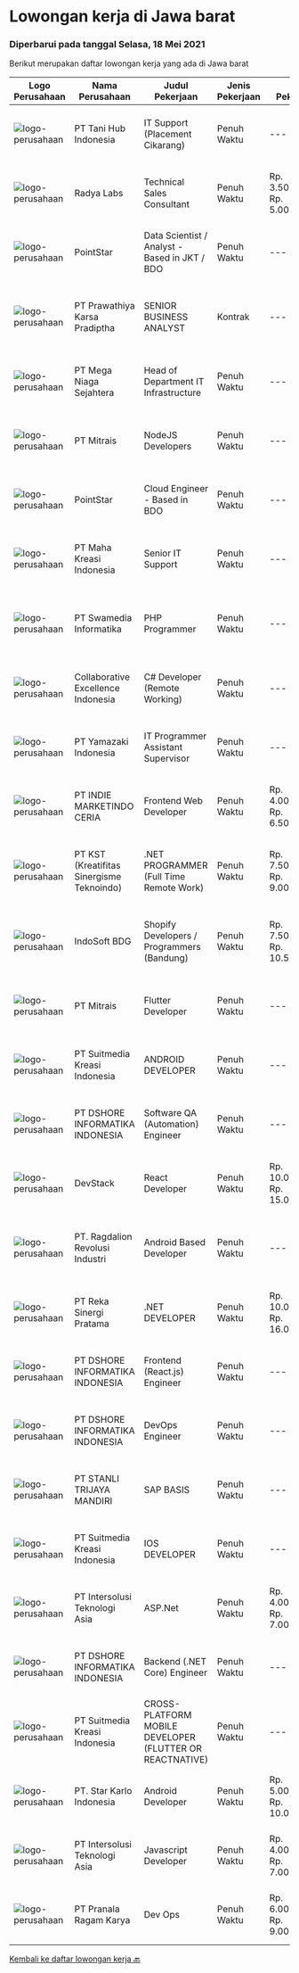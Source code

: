 
  # Lowongan kerja di Jawa barat

  ### Diperbarui pada tanggal Selasa, 18 Mei 2021

  Berikut merupakan daftar lowongan kerja yang ada di Jawa barat

  |Logo Perusahaan | Nama Perusahaan | Judul Pekerjaan | Jenis Pekerjaan | Gaji Pekerjaan | Lokasi | Deskripsi | Tanggal diunggah | Pranala |
  | -------------- | --------------- | --------------- | --------- | --------- | -------------- | ------- | ----------- | ----------- |
  |![logo-perusahaan](https://image-service-cdn.seek.com.au/04eba203f68bdbbf9d75b82e05609b237a1b2969/ee4dce1061f3f616224767ad58cb2fc751b8d2dc)|PT Tani Hub Indonesia|IT Support (Placement Cikarang)|Penuh Waktu|---|Bekasi|Job Description: Provide day-to-day support to ensure smooth running of the computers, printers &amp; barcode scanners Troubleshoots and resolve...|Senin, 17 Mei 2021|https://www.jobstreet.co.id/id/job/it-support-placement-cikarang-3530095?token=0~2fa37aa6-4089-450e-ba7a-b2562df2e967&sectionRank=1&jobId=jobstreet-id-job-3530095|
|![logo-perusahaan](https://image-service-cdn.seek.com.au/1d1dfb322f3274db0c951835100bef2c404218a7/ee4dce1061f3f616224767ad58cb2fc751b8d2dc)|Radya Labs|Technical Sales Consultant|Penuh Waktu|Rp. 3.500.000-Rp. 5.000.000|Bandung|Your Role:Radya Labs is looking for Technical Sales Consultant that have the knowledge of how IT system development works and know-how of selling a...|Selasa, 18 Mei 2021|https://www.jobstreet.co.id/id/job/technical-sales-consultant-3531177?token=0~2fa37aa6-4089-450e-ba7a-b2562df2e967&sectionRank=2&jobId=jobstreet-id-job-3531177|
|![logo-perusahaan](https://image-service-cdn.seek.com.au/84ef62b469f025ad62792519d177159fabd8c8e2/ee4dce1061f3f616224767ad58cb2fc751b8d2dc)|PointStar|Data Scientist / Analyst - Based in JKT / BDO|Penuh Waktu|---|Bandung|Our Data Scientist / Analyst team has good interpersonal and communication skills to address technical problems early in the process to clearly define...|Selasa, 18 Mei 2021|https://www.jobstreet.co.id/id/job/data-scientist-analyst-based-in-jkt-bdo-4544149/origin/my?token=0~2fa37aa6-4089-450e-ba7a-b2562df2e967&sectionRank=3&jobId=jobstreet-my-job-4544149|
|![logo-perusahaan](https://image-service-cdn.seek.com.au/a2d193a7222a960f56c2b9e652cbd93072271384/ee4dce1061f3f616224767ad58cb2fc751b8d2dc)|PT Prawathiya Karsa Pradiptha|SENIOR BUSINESS ANALYST|Kontrak|---|Bekasi|Job Description: Collecting and analyzing data for potential business expansion Creating Documentation (FSD) based on user requirements Create Mock Up...|Senin, 17 Mei 2021|https://www.jobstreet.co.id/id/job/senior-business-analyst-3530105?token=0~2fa37aa6-4089-450e-ba7a-b2562df2e967&sectionRank=4&jobId=jobstreet-id-job-3530105|
|![logo-perusahaan](https://image-service-cdn.seek.com.au/8a8f8e9181c7cd596f744aa8aec595b85f641dc0/ee4dce1061f3f616224767ad58cb2fc751b8d2dc)|PT Mega Niaga Sejahtera|Head of Department IT Infrastructure|Penuh Waktu|---|Bogor|Kualifikasi: Pendidikan minimal S1 Teknik Informatika atau Ilmu Komputer dengan minimal IPK 3.00 dari 4.00 Pengalaman minimal 3 tahun Menguasai konsep...|Senin, 17 Mei 2021|https://www.jobstreet.co.id/id/job/head-of-department-it-infrastructure-3530332?token=0~2fa37aa6-4089-450e-ba7a-b2562df2e967&sectionRank=5&jobId=jobstreet-id-job-3530332|
|![logo-perusahaan](https://image-service-cdn.seek.com.au/873c75fc9ed6df00967320d343e4e2a794129d8b/ee4dce1061f3f616224767ad58cb2fc751b8d2dc)|PT Mitrais|NodeJS Developers|Penuh Waktu|---|Bandung|Build your Career with Mitrais! We're urgently looking for experienced NodeJS Developers to be part of our team for an immediate start.Our client is a...|Minggu, 16 Mei 2021|https://www.jobstreet.co.id/id/job/nodejs-developers-3529906?token=0~2fa37aa6-4089-450e-ba7a-b2562df2e967&sectionRank=6&jobId=jobstreet-id-job-3529906|
|![logo-perusahaan](https://image-service-cdn.seek.com.au/84ef62b469f025ad62792519d177159fabd8c8e2/ee4dce1061f3f616224767ad58cb2fc751b8d2dc)|PointStar|Cloud Engineer - Based in BDO|Penuh Waktu|---|Bandung|Our Cloud Engineer team helps the client’s to implement and manage their cloud infrastructure based on GCP and other cloud computing systems. This...|Selasa, 18 Mei 2021|https://www.jobstreet.co.id/id/job/cloud-engineer-based-in-bdo-4544159/origin/my?token=0~2fa37aa6-4089-450e-ba7a-b2562df2e967&sectionRank=7&jobId=jobstreet-my-job-4544159|
|![logo-perusahaan](https://image-service-cdn.seek.com.au/d03d61401c19ea5318816e295cfcb7197792529e/ee4dce1061f3f616224767ad58cb2fc751b8d2dc)|PT Maha Kreasi Indonesia|Senior IT Support|Penuh Waktu|---|Bandung|What we offer : Competitive Salary Flexible working hours ( manage your own time ) Health Insurance BPJSTK &amp; BPJS Kesehatan Cozy office Casual...|Senin, 17 Mei 2021|https://www.jobstreet.co.id/id/job/senior-it-support-3530300?token=0~2fa37aa6-4089-450e-ba7a-b2562df2e967&sectionRank=8&jobId=jobstreet-id-job-3530300|
|![logo-perusahaan](https://image-service-cdn.seek.com.au/9cbd2abb9e91abdf2b2978ceda391be2d72fc044/ee4dce1061f3f616224767ad58cb2fc751b8d2dc)|PT Swamedia Informatika|PHP Programmer|Penuh Waktu|---|Bandung|Responsibilities: Work with application developers and business analysts to determine new and changed database requirements and provide database...|Senin, 17 Mei 2021|https://www.jobstreet.co.id/id/job/php-programmer-3530570?token=0~2fa37aa6-4089-450e-ba7a-b2562df2e967&sectionRank=9&jobId=jobstreet-id-job-3530570|
|![logo-perusahaan](https://image-service-cdn.seek.com.au/7145b1ba6bc0dbd678e2bf86d776dd2b1b9b81f6/ee4dce1061f3f616224767ad58cb2fc751b8d2dc)|Collaborative Excellence Indonesia|C# Developer (Remote Working)|Penuh Waktu|---|Jawa Barat|Responsibilities: Design, coding, and testing of modules for various components of our product framework Capable of understanding and delivering...|Senin, 17 Mei 2021|https://www.jobstreet.co.id/id/job/c-developer-remote-working-3530998?token=0~2fa37aa6-4089-450e-ba7a-b2562df2e967&sectionRank=10&jobId=jobstreet-id-job-3530998|
|![logo-perusahaan](https://image-service-cdn.seek.com.au/edc7bb96f745b6e8ab564225bd2ceeb1c2c04b40/ee4dce1061f3f616224767ad58cb2fc751b8d2dc)|PT Yamazaki Indonesia|IT Programmer Assistant Supervisor|Penuh Waktu|---|Bekasi|Job Description: Use programming languages to write new program for bread industry Expand and update existing program Run tests to find any errors or...|Senin, 17 Mei 2021|https://www.jobstreet.co.id/id/job/it-programmer-assistant-supervisor-3530084?token=0~2fa37aa6-4089-450e-ba7a-b2562df2e967&sectionRank=11&jobId=jobstreet-id-job-3530084|
|![logo-perusahaan](https://image-service-cdn.seek.com.au/d8a6b78028bf7d0b81057f5177158ecb3d0b0e27/ee4dce1061f3f616224767ad58cb2fc751b8d2dc)|PT INDIE MARKETINDO CERIA|Frontend Web Developer|Penuh Waktu|Rp. 4.000.000-Rp. 6.500.000|Bandung|Kandidat harus memiliki setidaknya SMA, Diploma, Gelar Sarjana di bidang apapun. Setidaknya memiliki 1 tahun pengalaman dalam bidang yang sesuai untuk...|Senin, 17 Mei 2021|https://www.jobstreet.co.id/id/job/frontend-web-developer-3530763?token=0~2fa37aa6-4089-450e-ba7a-b2562df2e967&sectionRank=12&jobId=jobstreet-id-job-3530763|
|![logo-perusahaan](https://image-service-cdn.seek.com.au/a6009c605ada677833f49ceda04886574b007e4e/ee4dce1061f3f616224767ad58cb2fc751b8d2dc)|PT KST (Kreatifitas Sinergisme Teknoindo)|.NET PROGRAMMER (Full Time Remote Work)|Penuh Waktu|Rp. 7.500.000-Rp. 9.000.000|Jawa Barat|Required:              - 1-3 year experience as .NET Developer- Familiarity with .NET Core framework and DBMS: such as SQLServer, MySQL- Knowledge at...|Minggu, 16 Mei 2021|https://www.jobstreet.co.id/id/job/net-programmer-full-time-remote-work-3527232?token=0~2fa37aa6-4089-450e-ba7a-b2562df2e967&sectionRank=13&jobId=jobstreet-id-job-3527232|
|![logo-perusahaan](https://image-service-cdn.seek.com.au/17428c8b49b1d3c23dc8ef96eed550ffcf971e54/ee4dce1061f3f616224767ad58cb2fc751b8d2dc)|IndoSoft BDG|Shopify Developers / Programmers (Bandung)|Penuh Waktu|Rp. 7.500.000-Rp. 10.500.000|Bandung|Kami IndoSoft sedang membutuhkan 2-3 Shopify Developers / Programmers.  Kualifikasi :  Lulusan Diploma / S1 Pengalaman minimal 2 tahun di bidang PHP...|Sabtu, 15 Mei 2021|https://www.jobstreet.co.id/id/job/shopify-developers-programmers-bandung-3521043?token=0~2fa37aa6-4089-450e-ba7a-b2562df2e967&sectionRank=14&jobId=jobstreet-id-job-3521043|
|![logo-perusahaan](https://image-service-cdn.seek.com.au/873c75fc9ed6df00967320d343e4e2a794129d8b/ee4dce1061f3f616224767ad58cb2fc751b8d2dc)|PT Mitrais|Flutter Developer|Penuh Waktu|---|Bandung|Build your Career with Mitrais !  We're looking for experienced Flutter Developer to be part of our team. What will you be doing?  Liase with...|Minggu, 16 Mei 2021|https://www.jobstreet.co.id/id/job/flutter-developer-3529904?token=0~2fa37aa6-4089-450e-ba7a-b2562df2e967&sectionRank=15&jobId=jobstreet-id-job-3529904|
|![logo-perusahaan](https://image-service-cdn.seek.com.au/d1d6d9e7af7147dee7b7111b97e67641fcf252e0/ee4dce1061f3f616224767ad58cb2fc751b8d2dc)|PT Suitmedia Kreasi Indonesia|ANDROID DEVELOPER|Penuh Waktu|---|Bandung|Role You will develop high-quality Android applications. Responsibilities Write clean &amp; well-structured codes to build beautiful &amp; robust...|Minggu, 16 Mei 2021|https://www.jobstreet.co.id/id/job/android-developer-3524790?token=0~2fa37aa6-4089-450e-ba7a-b2562df2e967&sectionRank=16&jobId=jobstreet-id-job-3524790|
|![logo-perusahaan](https://image-service-cdn.seek.com.au/6b95515431b729e2bc21d44b94140b9a30c3c606/ee4dce1061f3f616224767ad58cb2fc751b8d2dc)|PT DSHORE INFORMATIKA INDONESIA|Software QA (Automation) Engineer|Penuh Waktu|---|Bandung|When building software, you go through many stages. From initial requirements to product launch, it’s integral to ensure that everything works...|Minggu, 16 Mei 2021|https://www.jobstreet.co.id/id/job/software-qa-automation-engineer-3526837?token=0~2fa37aa6-4089-450e-ba7a-b2562df2e967&sectionRank=17&jobId=jobstreet-id-job-3526837|
|![logo-perusahaan](https://image-service-cdn.seek.com.au/074f2081cc42a722643e36313941760f758e7c3b/ee4dce1061f3f616224767ad58cb2fc751b8d2dc)|DevStack|React Developer|Penuh Waktu|Rp. 10.000.000-Rp. 15.000.000|Bandung|We are looking for exceptional and experienced ReactJS / React Native Developers to join our team in Bandung or Bali! General requirement At least...|Senin, 17 Mei 2021|https://www.jobstreet.co.id/id/job/react-developer-3530091?token=0~2fa37aa6-4089-450e-ba7a-b2562df2e967&sectionRank=18&jobId=jobstreet-id-job-3530091|
|![logo-perusahaan](https://image-service-cdn.seek.com.au/da87a6461408f0b7b6f95d19cd34a8a7b5b24325/ee4dce1061f3f616224767ad58cb2fc751b8d2dc)|PT. Ragdalion Revolusi Industri|Android Based Developer|Penuh Waktu|---|Bekasi|Android Based Developer PT. RAGDALION REVOLUSI INDUSTRI CIKARANG, INDONESIA www.ragdalion.com We are looking for an Android Developer to join our...|Minggu, 16 Mei 2021|https://www.jobstreet.co.id/id/job/android-based-developer-3527152?token=0~2fa37aa6-4089-450e-ba7a-b2562df2e967&sectionRank=19&jobId=jobstreet-id-job-3527152|
|![logo-perusahaan](https://image-service-cdn.seek.com.au/5213f26be92fb1460d61b21c83b9c602f0da7378/ee4dce1061f3f616224767ad58cb2fc751b8d2dc)|PT Reka Sinergi Pratama|.NET DEVELOPER|Penuh Waktu|Rp. 10.000.000-Rp. 16.000.000|Bandung|Skills and Qualification  At least having 2 years experiences in development using .NET Framework or .NET Core. Proficient with C# programming...|Senin, 17 Mei 2021|https://www.jobstreet.co.id/id/job/net-developer-3530552?token=0~2fa37aa6-4089-450e-ba7a-b2562df2e967&sectionRank=20&jobId=jobstreet-id-job-3530552|
|![logo-perusahaan](https://image-service-cdn.seek.com.au/6b95515431b729e2bc21d44b94140b9a30c3c606/ee4dce1061f3f616224767ad58cb2fc751b8d2dc)|PT DSHORE INFORMATIKA INDONESIA|Frontend (React.js) Engineer|Penuh Waktu|---|Bandung|We are looking for a great JavaScript developer who is proficient with React.js. Your primary focus will be on developing user interface components...|Minggu, 16 Mei 2021|https://www.jobstreet.co.id/id/job/frontend-react-js-engineer-3526844?token=0~2fa37aa6-4089-450e-ba7a-b2562df2e967&sectionRank=21&jobId=jobstreet-id-job-3526844|
|![logo-perusahaan](https://image-service-cdn.seek.com.au/6b95515431b729e2bc21d44b94140b9a30c3c606/ee4dce1061f3f616224767ad58cb2fc751b8d2dc)|PT DSHORE INFORMATIKA INDONESIA|DevOps Engineer|Penuh Waktu|---|Bandung|We are looking for an experienced engineer to join our DevOps team with experience building and scaling services in a cloud environment. You will help...|Minggu, 16 Mei 2021|https://www.jobstreet.co.id/id/job/devops-engineer-3526820?token=0~2fa37aa6-4089-450e-ba7a-b2562df2e967&sectionRank=22&jobId=jobstreet-id-job-3526820|
|![logo-perusahaan](https://image-service-cdn.seek.com.au/9b5b032594fd37ea464166300548bdac3818d416/ee4dce1061f3f616224767ad58cb2fc751b8d2dc)|PT STANLI TRIJAYA MANDIRI|SAP BASIS|Penuh Waktu|---|Bandung|Candidate must possess at least Bachelor's Degree in Computer Science/Information Technology or equivalent. At least 2 Year(s) of working experience...|Senin, 17 Mei 2021|https://www.jobstreet.co.id/id/job/sap-basis-3529997?token=0~2fa37aa6-4089-450e-ba7a-b2562df2e967&sectionRank=23&jobId=jobstreet-id-job-3529997|
|![logo-perusahaan](https://image-service-cdn.seek.com.au/d1d6d9e7af7147dee7b7111b97e67641fcf252e0/ee4dce1061f3f616224767ad58cb2fc751b8d2dc)|PT Suitmedia Kreasi Indonesia|IOS DEVELOPER|Penuh Waktu|---|Bandung|Role You will develop high-quality iOS applications.  Responsibilities Write clean &amp; well-structured codes to build beautiful &amp;...|Minggu, 16 Mei 2021|https://www.jobstreet.co.id/id/job/ios-developer-3524783?token=0~2fa37aa6-4089-450e-ba7a-b2562df2e967&sectionRank=24&jobId=jobstreet-id-job-3524783|
|![logo-perusahaan](https://image-service-cdn.seek.com.au/f715d3e393651de2fe5a9214d72612dd30f629b2/ee4dce1061f3f616224767ad58cb2fc751b8d2dc)|PT Intersolusi Teknologi Asia|ASP.Net|Penuh Waktu|Rp. 4.000.000-Rp. 7.000.000|Bandung|Responsibilities: Design and build applications for the Web platform. Ensure the performance, quality, and responsiveness of applications. Collaborate...|Jumat, 14 Mei 2021|https://www.jobstreet.co.id/id/job/asp-net-3520179?token=0~2fa37aa6-4089-450e-ba7a-b2562df2e967&sectionRank=25&jobId=jobstreet-id-job-3520179|
|![logo-perusahaan](https://image-service-cdn.seek.com.au/6b95515431b729e2bc21d44b94140b9a30c3c606/ee4dce1061f3f616224767ad58cb2fc751b8d2dc)|PT DSHORE INFORMATIKA INDONESIA|Backend (.NET Core) Engineer|Penuh Waktu|---|Bandung|We are looking for a Back-End (.NET Core) Engineer responsible for managing the interchange of data between the server and the users. Your primary...|Minggu, 16 Mei 2021|https://www.jobstreet.co.id/id/job/backend-net-core-engineer-3526830?token=0~2fa37aa6-4089-450e-ba7a-b2562df2e967&sectionRank=26&jobId=jobstreet-id-job-3526830|
|![logo-perusahaan](https://image-service-cdn.seek.com.au/d1d6d9e7af7147dee7b7111b97e67641fcf252e0/ee4dce1061f3f616224767ad58cb2fc751b8d2dc)|PT Suitmedia Kreasi Indonesia|CROSS-PLATFORM MOBILE DEVELOPER (FLUTTER OR REACTNATIVE)|Penuh Waktu|---|Bandung|RoleYou will develop high-quality iOS and Android applications using Flutter or React Native FrameworkResponsibilities: Write clean &amp;...|Minggu, 16 Mei 2021|https://www.jobstreet.co.id/id/job/cross-platform-mobile-developer-flutter-or-reactnative-3524792?token=0~2fa37aa6-4089-450e-ba7a-b2562df2e967&sectionRank=27&jobId=jobstreet-id-job-3524792|
|![logo-perusahaan](https://image-service-cdn.seek.com.au/f1bc1ec47ba290cfc5a866903c6f31f548e9c641/ee4dce1061f3f616224767ad58cb2fc751b8d2dc)|PT. Star Karlo Indonesia|Android Developer|Penuh Waktu|Rp. 5.000.000-Rp. 10.000.000|Bandung|We are looking for an Android Developer who possesses a passion for pushing mobile technologies to the limits. This Android app developer will work...|Sabtu, 15 Mei 2021|https://www.jobstreet.co.id/id/job/android-developer-3525846?token=0~2fa37aa6-4089-450e-ba7a-b2562df2e967&sectionRank=28&jobId=jobstreet-id-job-3525846|
|![logo-perusahaan](https://image-service-cdn.seek.com.au/f715d3e393651de2fe5a9214d72612dd30f629b2/ee4dce1061f3f616224767ad58cb2fc751b8d2dc)|PT Intersolusi Teknologi Asia|Javascript Developer|Penuh Waktu|Rp. 4.000.000-Rp. 7.000.000|Bandung|Responsibilities:Your duties will include (but will not be limited to): Performing or directing website updates. Developing, maintaining and...|Sabtu, 15 Mei 2021|https://www.jobstreet.co.id/id/job/javascript-developer-3521407?token=0~2fa37aa6-4089-450e-ba7a-b2562df2e967&sectionRank=29&jobId=jobstreet-id-job-3521407|
|![logo-perusahaan](https://us.123rf.com/450wm/pavelstasevich/pavelstasevich1811/pavelstasevich181101027/112815900-stock-vector-no-image-available-icon-flat-vector.jpg?ver=6)|PT Pranala Ragam Karya|Dev Ops|Penuh Waktu|Rp. 6.000.000-Rp. 9.000.000|Jawa Barat|Punya pengalaman dan pengetahuan infrastruktur dan arsitektur aws yang kuat tentang scalability, resiliemce, security dan cost optimization Hands-on...|Senin, 17 Mei 2021|https://www.jobstreet.co.id/id/job/dev-ops-3530604?token=0~2fa37aa6-4089-450e-ba7a-b2562df2e967&sectionRank=30&jobId=jobstreet-id-job-3530604|


  [Kembali ke daftar lowongan kerja 🔙](../README.md#daftar-lowongan-kerja)
  